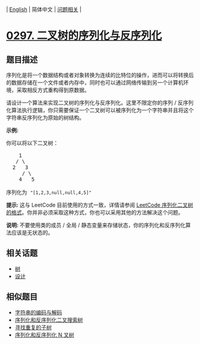 
| [English](README_EN.md) | 简体中文 | [问题相关](QUESTION.md) |
# [0297. 二叉树的序列化与反序列化](https://leetcode-cn.com/problems/serialize-and-deserialize-binary-tree/)
## 题目描述
<p>序列化是将一个数据结构或者对象转换为连续的比特位的操作，进而可以将转换后的数据存储在一个文件或者内存中，同时也可以通过网络传输到另一个计算机环境，采取相反方式重构得到原数据。</p>

<p>请设计一个算法来实现二叉树的序列化与反序列化。这里不限定你的序列 / 反序列化算法执行逻辑，你只需要保证一个二叉树可以被序列化为一个字符串并且将这个字符串反序列化为原始的树结构。</p>

<p><strong>示例:&nbsp;</strong></p>

<pre>你可以将以下二叉树：

    1
   / \
  2   3
     / \
    4   5

序列化为 <code>&quot;[1,2,3,null,null,4,5]&quot;</code></pre>

<p><strong>提示:&nbsp;</strong>这与 LeetCode 目前使用的方式一致，详情请参阅&nbsp;<a href="/faq/#binary-tree">LeetCode 序列化二叉树的格式</a>。你并非必须采取这种方式，你也可以采用其他的方法解决这个问题。</p>

<p><strong>说明:&nbsp;</strong>不要使用类的成员 / 全局 / 静态变量来存储状态，你的序列化和反序列化算法应该是无状态的。</p>

## 相关话题
- [树](https://leetcode-cn.com/tag/tree)
- [设计](https://leetcode-cn.com/tag/design)
## 相似题目
- [字符串的编码与解码](../0271/README.md)
- [序列化和反序列化二叉搜索树](../0449/README.md)
- [寻找重复的子树](../0652/README.md)
- [序列化和反序列化 N 叉树](../0428/README.md)
